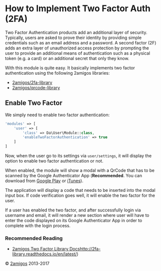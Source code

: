 How to Implement Two Factor Auth (2FA)
======================================

Two Factor Authentication products add an additional layer of security. Typically, users are asked to prove their 
identity by providing simple credentials such as an email address and a password. A second factor (2F) adds an extra 
layer of unauthorized access protection by prompting the user to provide an additional means of authentication such as 
a physical token (e.g. a card) or an additional secret that only they know.

With this module is quite easy. It basically implements two factor authentication using the following 2amigos libraries: 

- [2amigos/2fa-library](https://github.com/2amigos/2fa-library)
- [2amigos/qrcode-library](https://github.com/2amigos/qrcode-library)


Enable Two Factor 
-----------------

We simply need to enable two factor authentication: 

```php 
'modules' => [
    'user' => [
        'class' => Da\User\Module::class,
        'enableTwoFactorAuthentication' => true
    ]
]
```

Now, when the user go to its settings via `user/settings`, it will display the option to enable two factor 
authentication or not. 

When enabled, the module will show a modal with a QrCode that has to be scanned by the Google Authenticator App 
(**Recommended**. You can download from 
[Google Play](https://play.google.com/store/apps/details?id=com.google.android.apps.authenticator2) or 
[iTunes](https://itunes.apple.com/us/app/google-authenticator/id388497605?mt=8)). 

The application will display a code that needs to be inserted into the modal input box. If code verification goes well, 
it will enable the two factor for the user. 

If a user has enabled the two factor, and after successfully login via username and email, it will render a new section 
where user will have to enter the code displayed on its Google Authenticator App in order to complete with the login 
process. 


### Recommended Reading

- [2amigos Two Factor Library Docs]()http://2fa-library.readthedocs.io/en/latest/)

© [2amigos](http://www.2amigos.us/) 2013-2017
